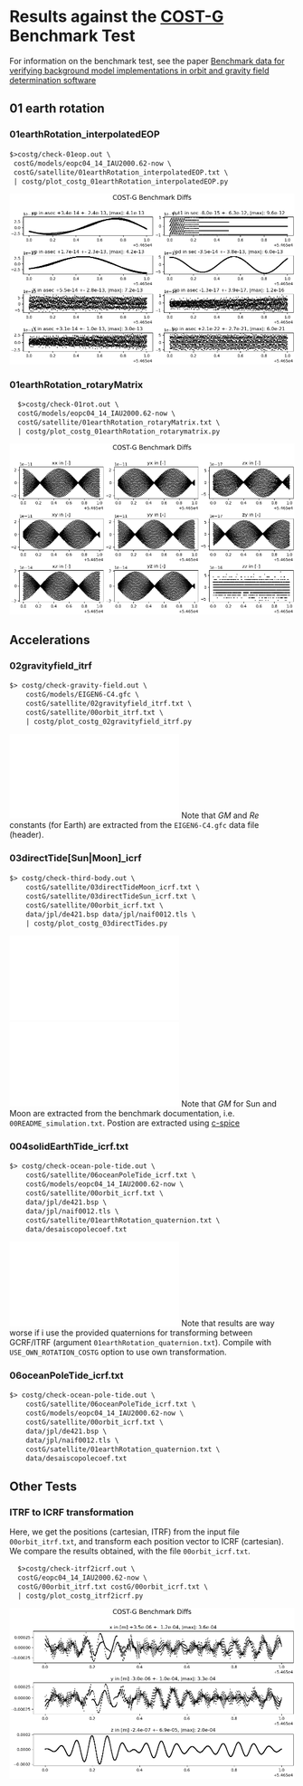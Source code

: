 # Results against the [COST-G](https://cost-g.org/) Benchmark Test

For information on the benchmark test, see the paper 
[Benchmark data for verifying background model implementations in orbit and gravity field determination software](https://adgeo.copernicus.org/articles/55/1/2020/)

## 01 earth rotation

### 01earthRotation_interpolatedEOP
```
$>costg/check-01eop.out \
 costG/models/eopc04_14_IAU2000.62-now \
 costG/satellite/01earthRotation_interpolatedEOP.txt \
 | costg/plot_costg_01earthRotation_interpolatedEOP.py
```
![alt text](figures/01earthRotation_interpolatedEOP.png)

### 01earthRotation_rotaryMatrix
```
  $>costg/check-01rot.out \
  costG/models/eopc04_14_IAU2000.62-now \
  costG/satellite/01earthRotation_rotaryMatrix.txt \
  | costg/plot_costg_01earthRotation_rotarymatrix.py
```
![alt text](figures/01earthRotation_rotaryMatrix.png)

## Accelerations

### 02gravityfield_itrf
```
$> costg/check-gravity-field.out \
    costG/models/EIGEN6-C4.gfc \
    costG/satellite/02gravityfield_itrf.txt \
    costG/satellite/00orbit_itrf.txt \
    | costg/plot_costg_02gravityfield_itrf.py
```
![alt text](figures/02gravityfield_itrf.pdf)
Note that $GM$ and $Re$ constants (for Earth) are extracted from the `EIGEN6-C4.gfc` 
data file (header).

### 03directTide[Sun|Moon]_icrf
```
$> costg/check-third-body.out \
    costG/satellite/03directTideMoon_icrf.txt \
    costG/satellite/03directTideSun_icrf.txt \
    costG/satellite/00orbit_icrf.txt \
    data/jpl/de421.bsp data/jpl/naif0012.tls \
    | costg/plot_costg_03directTides.py
```
![alt text](figures/03directTideMoon_icrf.pdf)
![alt text](figures/03directTideSun_icrf.pdf)
Note that $GM$ for Sun and Moon are extracted from the benchmark documentation, i.e. 
`00README_simulation.txt`. Postion are extracted using 
[c-spice](https://naif.jpl.nasa.gov/naif/toolkit.html)

### 004solidEarthTide_icrf.txt
```
$> costg/check-ocean-pole-tide.out \
    costG/satellite/06oceanPoleTide_icrf.txt \
    costG/models/eopc04_14_IAU2000.62-now \
    costG/satellite/00orbit_icrf.txt \
    data/jpl/de421.bsp \
    data/jpl/naif0012.tls \
    costG/satellite/01earthRotation_quaternion.txt \
    data/desaiscopolecoef.txt
```
![alt text](figures/04solidEarthTide_icrf.pdf)
Note that results are way worse if i use the provided quaternions for transforming 
between GCRF/ITRF (argument `01earthRotation_quaternion.txt`). Compile with 
`USE_OWN_ROTATION_COSTG` option to use own transformation.

### 06oceanPoleTide_icrf.txt
```
$> costg/check-ocean-pole-tide.out \
    costG/satellite/06oceanPoleTide_icrf.txt \
    costG/models/eopc04_14_IAU2000.62-now \
    costG/satellite/00orbit_icrf.txt \
    data/jpl/de421.bsp \
    data/jpl/naif0012.tls \
    costG/satellite/01earthRotation_quaternion.txt \
    data/desaiscopolecoef.txt
```


## Other Tests

### ITRF to ICRF transformation
Here, we get the positions (cartesian, ITRF) from the input file `00orbit_itrf.txt`, 
and transform each position vector to ICRF (cartesian). We compare the results 
obtained, with the file `00orbit_icrf.txt`.

```
  $>costg/check-itrf2icrf.out \
  costG/eopc04_14_IAU2000.62-now \
  costG/00orbit_itrf.txt costG/00orbit_icrf.txt \
  | costg/plot_costg_itrf2icrf.py
```
![alt text](figures/00itrf2icrf.png)
